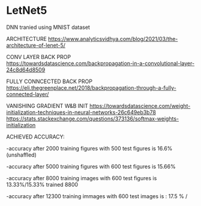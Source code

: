 # LetNet5
DNN tranied using MNIST dataset

ARCHITECTURE
https://www.analyticsvidhya.com/blog/2021/03/the-architecture-of-lenet-5/

CONV LAYER BACK PROP
https://towardsdatascience.com/backpropagation-in-a-convolutional-layer-24c8d64d8509

FULLY CONNCECTED BACK PROP
https://eli.thegreenplace.net/2018/backpropagation-through-a-fully-connected-layer/

VANISHING GRADIENT W&B INIT
https://towardsdatascience.com/weight-initialization-techniques-in-neural-networks-26c649eb3b78
https://stats.stackexchange.com/questions/373136/softmax-weights-initialization



ACHIEVED ACCURACY:

-accuracy after 2000 training figures with 500 test figures is 16.6% (unshaffled)

-accuracy after 5000 training figures with 600 test figures is 15.66%

-accuracy after 8000 training images with 600 test figures is 13.33%/15.33%
trained 8800

-accuracy after 12300 training immages with 600 test images is : 17.5 % /